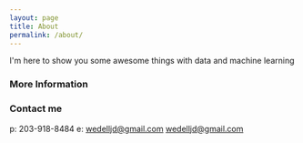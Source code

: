 ```yaml
---
layout: page
title: About
permalink: /about/
---
```


I'm here to show you some awesome things with data and machine learning

### More Information

### Contact me
p: 203-918-8484
e: wedelljd@gmail.com
[wedelljd@gmail.com](mailto:wedelljd@gmail.com)
